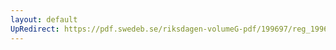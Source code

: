 ```yaml
---
layout: default
UpRedirect: https://pdf.swedeb.se/riksdagen-volumeG-pdf/199697/reg_199697/reg_199697_0236.pdf
---
```

